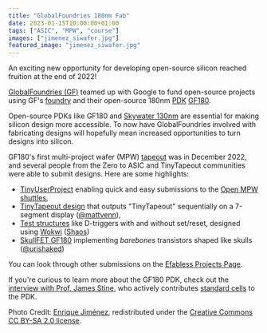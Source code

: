 ```yaml
---
title: "GlobalFoundries 180nm Fab"
date: 2023-01-15T10:00:00+01:00
tags: ["ASIC", "MPW", "course"]
images: ["jimenez_siwafer.jpg"]
featured_image: "jimenez_siwafer.jpg"
---
```


An exciting new opportunity for developing open-source silicon reached fruition at the end of 2022!

[GlobalFoundries (GF)](https://gf.com/) teamed up with Google to fund open-source projects using GF's [foundry](/terminology/foundry) and their open-source 180nm [PDK](/terminology/pdk) [GF180](https://github.com/google/gf180mcu-pdk).

Open-source PDKs like GF180 and [Skywater 130nm](https://github.com/google/skywater-pdk) are essential for making silicon design more accessible. To now have GlobalFoundries involved with fabricating designs will hopefully mean increased opportunities to turn designs into silicon.

GF180's first multi-project wafer (MPW) [tapeout](/terminology/tapeout) was in December 2022, and several people from the Zero to ASIC and TinyTapeout communities were able to submit designs. Here are some highlights:
* [TinyUserProject](/post/tinyuserproject/) enabling quick and easy submissions to the [Open MPW shuttles](https://developers.google.com/silicon),
* [TinyTapeout design](https://tinytapeout.com/digital_design/design_7seg/) that outputs "TinyTapeout" sequentially on a 7-segment display ([@mattvenn](https://twitter.com/matthewvenn)),
* [Test structures](https://platform.efabless.com/projects/1559) like D-triggers with and without set/reset, designed using [Wokwi](https://wokwi.com/projects/339800239192932947) ([Shaos](https://github.com/shaos))
* [SkullFET GF180](https://platform.efabless.com/projects/1580) implementing *barebones* transistors shaped like skulls ([@urishaked](https://twitter.com/UriShaked))

You can look through other submissions on the [Efabless Projects Page](https://platform.efabless.com/projects/public). 

If you're curious to learn more about the GF180 PDK, check out the [interview with Prof. James Stine](/post/interview-with-james-stine/), who actively contributes [standard cells](/terminology/standardcell) to the PDK.

Photo Credit: [Enrique Jiménez](https://www.flickr.com/photos/36338618@N02/32126624767), redistributed under the [Creative Commons CC BY-SA 2.0 license](https://creativecommons.org/licenses/by-sa/2.0/).